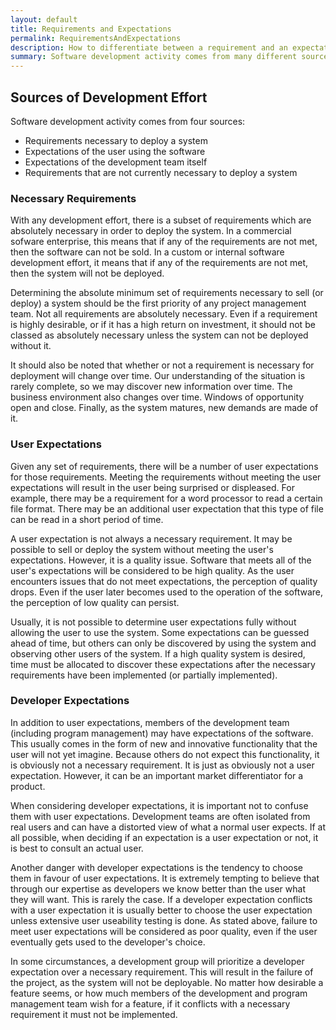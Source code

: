 ```yaml
---
layout: default
title: Requirements and Expectations
permalink: RequirementsAndExpectations
description: How to differentiate between a requirement and an expectation.
summary: Software development activity comes from many different sources.  Some of these activities are necessary to deploy the system.  Some of them are not.  Additionally, users of the system and even people developing the system have expectations that may or may not match with these requirements.  This article discusses the difference between a requirement and an expectation.
---
```

## Sources of Development Effort

Software development activity comes from four sources:

* Requirements necessary to deploy a system
* Expectations of the user using the software
* Expectations of the development team itself
* Requirements that are not currently necessary to deploy a system

### Necessary Requirements

With any development effort,
there is a subset of requirements which are absolutely necessary
in order to deploy the system.  In a commercial sofware enterprise,
this means that if any of the requirements are not met, then the
software can not be sold.  In a custom or internal software development
effort, it means that if any of the requirements are not met, then
the system will not be deployed.

Determining the absolute minimum set of requirements necessary
to sell (or deploy) a system should be the first priority of any
project management team.  Not all requirements are absolutely
necessary.  Even if a requirement is highly desirable, or if it
has a high return on investment, it should not be classed as
absolutely necessary unless the system can not be deployed without
it.

It should also be noted that whether or not a requirement is necessary
for deployment will change over time.  Our understanding of the situation
is rarely complete, so we may discover new information over time.  The
business environment also changes over time.  Windows of opportunity
open and close.  Finally, as the system matures, new demands are
made of it.

### User Expectations

Given any set of requirements, there will be a number
of user expectations for those requirements.  Meeting the requirements
without meeting the user expectations will result in the user
being surprised or displeased.  For example, there may be a requirement
for a word processor to read a certain file format.  There may
be an additional user expectation that this type of file can be
read in a short period of time.

A user expectation is not always a necessary requirement.  It may
be possible to sell or deploy the system without meeting the user's
expectations.  However, it is a quality issue.  Software that meets 
all of the user's expectations will be considered to be high quality.
As the user encounters issues that do not meet expectations, the
perception of quality drops.  Even if the user later becomes used
to the operation of the software, the perception of low quality can
persist.

Usually, it is not possible to determine user expectations fully
without allowing the user to use the system.  Some expectations
can be guessed ahead of time, but others can only be discovered
by using the system and observing other users of the system.
If a high quality system is desired, time must be allocated to
discover these expectations after the necessary requirements have
been implemented (or partially implemented).

### Developer Expectations

In addition to user expectations, members of the development team 
(including program management) may have expectations of the software.
This usually comes in the form of new and innovative functionality
that the user will not yet imagine.  Because others do not expect
this functionality, it is obviously not a necessary requirement.
It is just as obviously not a user expectation.  However, it can
be an important market differentiator for a product.

When considering developer expectations, it is important not to
confuse them with user expectations.  Development teams are
often isolated from real users and can have a distorted view
of what a normal user expects.  If at all possible, when deciding
if an expectation is a user expectation or not, it is best to
consult an actual user.

Another danger with developer expectations is the tendency to
choose them in favour of user expectations.  It is extremely tempting
to believe that through our expertise as developers we know better
than the user what they will want.  This is rarely the case.
If a developer expectation conflicts with a user expectation it
is usually better to choose the user expectation unless extensive
user useability testing is done.  As stated above, failure to meet
user expectations will be considered as poor quality, even if the
user eventually gets used to the developer's choice.

In some circumstances, a development group will prioritize a
developer expectation over a necessary requirement.  This will
result in the failure of the project, as the system will not
be deployable.  No matter how desirable a feature seems, or how
much members of the development and program management team
wish for a feature, if it conflicts with a necessary requirement
it must not be implemented.

